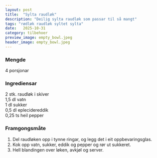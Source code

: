```yaml
---
layout: post
title:  "Sylta raudløk"
description: "Deilig sylta raudløk som passar til så mangt"
tags: "rødløk raudløk syltet sylta"
date:   2025-10-31
category: tilbehoer
preview_image: empty_bowl.jpeg
header_image: empty_bowl.jpeg
---
```


### Mengde

4 porsjonar

### Ingrediensar

2 stk. raudløk i skiver<br>
1,5 dl vatn<br>
1 dl sukker<br>
0,5 dl eplecidereddik<br>
0,25 ts heil pepper<br>

### Framgongsmåte

1. Del raudløken opp i tynne ringar, og legg det i eit oppbevaringsglas.
2. Kok opp vatn, sukker, eddik og pepper og rør ut sukkeret.
3. Hell blandingen over løken, avkjøl og server.

<!-- ### Inspirasjon
### Forbetringspotensiale -->